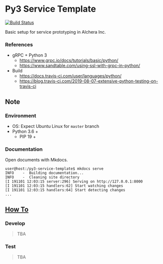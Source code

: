 
# Py3 Service Template

[![Build Status](https://travis-ci.com/AlcheraInc/py3-service-template.svg?branch=master)](https://travis-ci.com/AlcheraInc/py3-service-template)

Basic setup for service prototyping in Alchera Inc.

### References

* gRPC + Python 3
    * https://www.grpc.io/docs/tutorials/basic/python/
    * https://www.sandtable.com/using-ssl-with-grpc-in-python/
* Build
    * https://docs.travis-ci.com/user/languages/python/
    * https://blog.travis-ci.com/2019-08-07-extensive-python-testing-on-travis-ci

## Note

### Environment

* OS: Expect Ubuntu Linux for `master` branch
* Python 3.6 +
    * PIP 19 +

### Documentation

Open documents with Mkdocs.

```console
user@host:/py3-service-template$ mkdocs serve
INFO    -  Building documentation... 
INFO    -  Cleaning site directory 
[I 191101 12:03:15 server:296] Serving on http://127.0.0.1:8000
[I 191101 12:03:15 handlers:62] Start watching changes
[I 191101 12:03:15 handlers:64] Start detecting changes
...
```

## [How To](./.travis.yml)

### Develop

> TBA

### Test

> TBA
